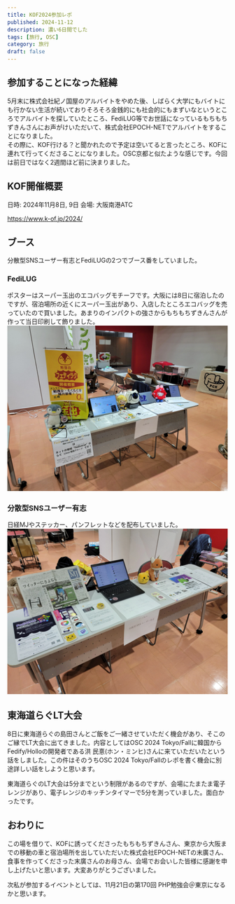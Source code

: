 ```yaml
---
title: KOF2024参加レポ
published: 2024-11-12
description: 濃い6日間でした
tags: [旅行, OSC]
category: 旅行
draft: false
---
```


## 参加することになった経緯
5月末に株式会社紀ノ国屋のアルバイトをやめた後、しばらく大学にもバイトにも行かない生活が続いておりそろそろ金銭的にも社会的にもまずいなというところでアルバイトを探していたところ、FediLUG等でお世話になっているもちもちずきんさんにお声がけいただいて、株式会社EPOCH-NETでアルバイトをすることになりました。  
その際に、KOF行ける？と聞かれたので予定は空いてると言ったところ、KOFに連れて行ってくださることになりました。OSC京都と似たような感じです。今回は前日ではなく2週間ほど前に決まりました。  

## KOF開催概要
日時: 2024年11月8日, 9日
会場: 大阪南港ATC

https://www.k-of.jp/2024/

## ブース
分散型SNSユーザー有志とFediLUGの2つでブース番をしていました。  
### FediLUG
ポスターはスーパー玉出のエコバッグモチーフです。大阪には8日に宿泊したのですが、宿泊場所の近くにスーパー玉出があり、入店したところエコバッグを売っていたので買いました。あまりのインパクトの強さからもちもちずきんさんが作って当日印刷して飾りました。  
![bg](../assets/20241109_100026.jpg.webp)
### 分散型SNSユーザー有志
日経MJやステッカー、パンフレットなどを配布していました。
![bg](../assets/20241109_120914.jpg.webp)

## 東海道らぐLT大会
8日に東海道らぐの島田さんとご飯をご一緒させていただく機会があり、そこのご縁でLT大会に出てきました。内容としてはOSC 2024 Tokyo/Fallに韓国からFedify/Holloの開発者である洪 民憙(ホン・ミンヒ)さんに来ていただいたという話をしました。この件はそのうちOSC 2024 Tokyo/Fallのレポを書く機会に別途詳しい話をしようと思います。  

東海道らぐのLT大会は5分までという制限があるのですが、会場にたまたま電子レンジがあり、電子レンジのキッチンタイマーで5分を測っていました。面白かったです。

## おわりに
この場を借りて、KOFに誘ってくださったもちもちずきんさん、東京から大阪までの移動の車と宿泊場所を出していただいた株式会社EPOCH-NETの末廣さん、食事を作ってくださった末廣さんのお母さん、会場でお会いした皆様に感謝を申し上げたいと思います。大変ありがとうございました。  

次私が参加するイベントとしては、11月21日の第170回 PHP勉強会＠東京になるかと思います。  